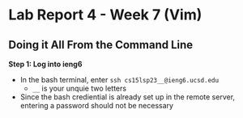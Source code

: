 # Lab Report 4 - Week 7 (Vim)

## Doing it All From the Command Line

**Step 1: Log into ieng6**

* In the bash terminal, enter `ssh cs15lsp23__@ieng6.ucsd.edu`
  *  `__` is your unquie two letters 
* Since the bash crediential is already set up in the remote server, entering a password should not be necessary




